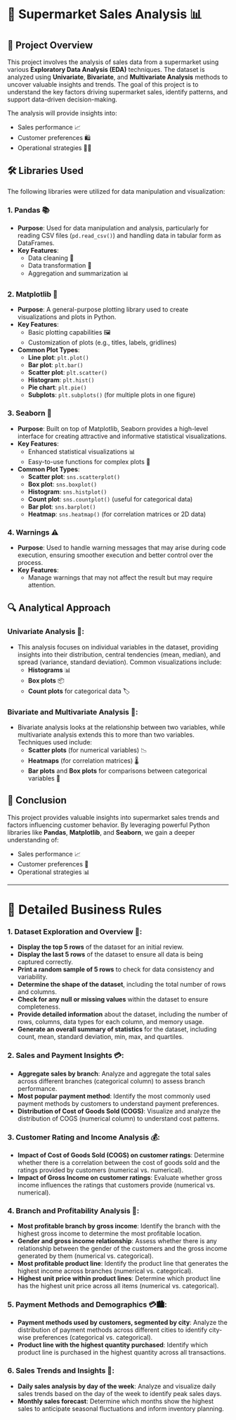 # 🛒 Supermarket Sales Analysis 📊

## 🚀 Project Overview

This project involves the analysis of sales data from a supermarket using various **Exploratory Data Analysis (EDA)** techniques. The dataset is analyzed using **Univariate**, **Bivariate**, and **Multivariate Analysis** methods to uncover valuable insights and trends. The goal of this project is to understand the key factors driving supermarket sales, identify patterns, and support data-driven decision-making. 

The analysis will provide insights into:
- Sales performance 📈
- Customer preferences 🛍️
- Operational strategies 🧑‍💼

## 🛠️ Libraries Used

The following libraries were utilized for data manipulation and visualization:

### 1. **Pandas** 📚
   - **Purpose**: Used for data manipulation and analysis, particularly for reading CSV files (`pd.read_csv()`) and handling data in tabular form as DataFrames.
   - **Key Features**:
     - Data cleaning 🧹
     - Data transformation 🔄
     - Aggregation and summarization 📊

### 2. **Matplotlib** 🎨
   - **Purpose**: A general-purpose plotting library used to create visualizations and plots in Python.
   - **Key Features**:
     - Basic plotting capabilities 🖼️
     - Customization of plots (e.g., titles, labels, gridlines)
   - **Common Plot Types**:
     - **Line plot**: `plt.plot()`
     - **Bar plot**: `plt.bar()`
     - **Scatter plot**: `plt.scatter()`
     - **Histogram**: `plt.hist()`
     - **Pie chart**: `plt.pie()`
     - **Subplots**: `plt.subplots()` (for multiple plots in one figure)

### 3. **Seaborn** 🌈
   - **Purpose**: Built on top of Matplotlib, Seaborn provides a high-level interface for creating attractive and informative statistical visualizations.
   - **Key Features**:
     - Enhanced statistical visualizations 📊
     - Easy-to-use functions for complex plots 🔧
   - **Common Plot Types**:
     - **Scatter plot**: `sns.scatterplot()`
     - **Box plot**: `sns.boxplot()`
     - **Histogram**: `sns.histplot()`
     - **Count plot**: `sns.countplot()` (useful for categorical data)
     - **Bar plot**: `sns.barplot()`
     - **Heatmap**: `sns.heatmap()` (for correlation matrices or 2D data)

### 4. **Warnings** ⚠️
   - **Purpose**: Used to handle warning messages that may arise during code execution, ensuring smoother execution and better control over the process.
   - **Key Features**:
     - Manage warnings that may not affect the result but may require attention.

## 🔍 Analytical Approach

### Univariate Analysis 🔢:
   - This analysis focuses on individual variables in the dataset, providing insights into their distribution, central tendencies (mean, median), and spread (variance, standard deviation). Common visualizations include:
     - **Histograms** 📊
     - **Box plots** 📦
     - **Count plots** for categorical data 🏷️

### Bivariate and Multivariate Analysis 🔄:
   - Bivariate analysis looks at the relationship between two variables, while multivariate analysis extends this to more than two variables. Techniques used include:
     - **Scatter plots** (for numerical variables) 📉
     - **Heatmaps** (for correlation matrices) 🌡️
     - **Bar plots** and **Box plots** for comparisons between categorical variables 🔲

## 🏁 Conclusion

This project provides valuable insights into supermarket sales trends and factors influencing customer behavior. By leveraging powerful Python libraries like **Pandas**, **Matplotlib**, and **Seaborn**, we gain a deeper understanding of:
- Sales performance 📈
- Customer preferences 🛒
- Operational strategies 📊

---



# 📑 Detailed Business Rules

### 1. **Dataset Exploration and Overview** 🧐:
- **Display the top 5 rows** of the dataset for an initial review.
- **Display the last 5 rows** of the dataset to ensure all data is being captured correctly.
- **Print a random sample of 5 rows** to check for data consistency and variability.
- **Determine the shape of the dataset**, including the total number of rows and columns.
- **Check for any null or missing values** within the dataset to ensure completeness.
- **Provide detailed information** about the dataset, including the number of rows, columns, data types for each column, and memory usage.
- **Generate an overall summary of statistics** for the dataset, including count, mean, standard deviation, min, max, and quartiles.

### 2. **Sales and Payment Insights** 💳:
- **Aggregate sales by branch**: Analyze and aggregate the total sales across different branches (categorical column) to assess branch performance.
- **Most popular payment method**: Identify the most commonly used payment methods by customers to understand payment preferences.
- **Distribution of Cost of Goods Sold (COGS)**: Visualize and analyze the distribution of COGS (numerical column) to understand cost patterns.

### 3. **Customer Rating and Income Analysis** 💰:
- **Impact of Cost of Goods Sold (COGS) on customer ratings**: Determine whether there is a correlation between the cost of goods sold and the ratings provided by customers (numerical vs. numerical).
- **Impact of Gross Income on customer ratings**: Evaluate whether gross income influences the ratings that customers provide (numerical vs. numerical).

### 4. **Branch and Profitability Analysis** 💸:
- **Most profitable branch by gross income**: Identify the branch with the highest gross income to determine the most profitable location.
- **Gender and gross income relationship**: Assess whether there is any relationship between the gender of the customers and the gross income generated by them (numerical vs. categorical).
- **Most profitable product line**: Identify the product line that generates the highest income across branches (numerical vs. categorical).
- **Highest unit price within product lines**: Determine which product line has the highest unit price across all items (numerical vs. categorical).

### 5. **Payment Methods and Demographics** 💳🏙️:
- **Payment methods used by customers, segmented by city**: Analyze the distribution of payment methods across different cities to identify city-wise preferences (categorical vs. categorical).
- **Product line with the highest quantity purchased**: Identify which product line is purchased in the highest quantity across all transactions.

### 6. **Sales Trends and Insights** 📅:
- **Daily sales analysis by day of the week**: Analyze and visualize daily sales trends based on the day of the week to identify peak sales days.
- **Monthly sales forecast**: Determine which months show the highest sales to anticipate seasonal fluctuations and inform inventory planning.
